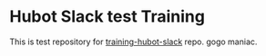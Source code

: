 # Hubot Slack test Training

This is test repository for [training-hubot-slack](https://github.com/utakatano/training-hubot-slack) repo.
gogo maniac.
